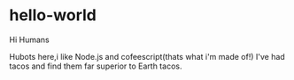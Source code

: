 # hello-world

Hi Humans

Hubots here,i like Node.js and cofeescript(thats what i'm made of!)
I've had tacos and find them far superior to Earth tacos.
